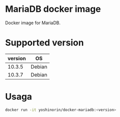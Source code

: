 # MariaDB docker image

Docker image for MariaDB.

# Supported version

|version|OS|
|---|---|
|10.3.5|Debian|
|10.3.7|Debian|

# Usaga

```sh
docker run -it yoshinorin/docker-mariadb:<version>
```